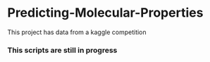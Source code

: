 # Predicting-Molecular-Properties

This project has data from a kaggle competition

### This scripts are still in progress

